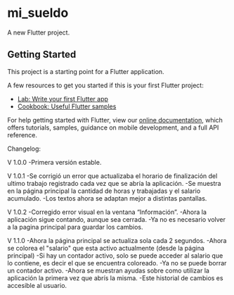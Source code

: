 # mi_sueldo

A new Flutter project.

## Getting Started

This project is a starting point for a Flutter application.

A few resources to get you started if this is your first Flutter project:

- [Lab: Write your first Flutter app](https://flutter.dev/docs/get-started/codelab)
- [Cookbook: Useful Flutter samples](https://flutter.dev/docs/cookbook)

For help getting started with Flutter, view our
[online documentation](https://flutter.dev/docs), which offers tutorials,
samples, guidance on mobile development, and a full API reference.

Changelog:

V 1.0.0
-Primera versión estable.

V 1.0.1
-Se corrigió un error que actualizaba el horario de finalización del ultimo trabajo registrado cada vez que se abría la aplicación.
-Se muestra en la página principal la cantidad de horas y trabajadas y el salario acumulado.
-Los textos ahora se adaptan mejor a distintas pantallas.

V 1.0.2
-Corregido error visual en la ventana “Información”.
-Ahora la aplicación sigue contando, aunque sea cerrada.
-Ya no es necesario volver a la pagina principal para guardar los cambios.

V 1.1.0
-Ahora la página principal se actualiza sola cada 2 segundos.
-Ahora se colorea el "salario" que esta activo actualmente (desde la página principal)
-Si hay un contador activo, solo se puede acceder al salario que lo contiene, es decir el que se encuentra coloreado.
-Ya no se puede borrar un contador activo.
-Ahora se muestran ayudas sobre como utilizar la aplicación la primera vez que abrís la misma.
-Este historial de cambios es accesible al usuario.
